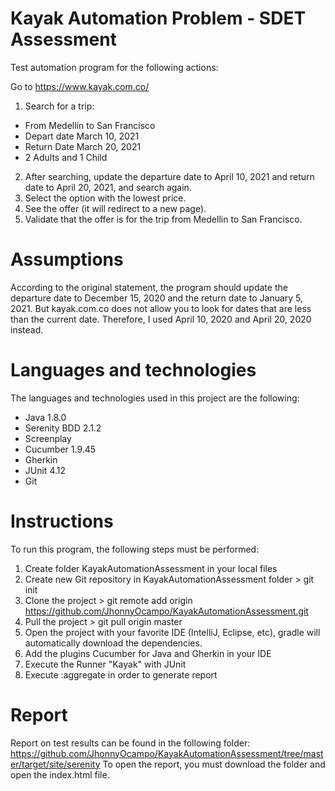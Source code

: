 # Kayak Automation Problem - SDET Assessment

Test automation program for the following actions:

Go to https://www.kayak.com.co/ 

1. Search for a trip:
  - From Medellín to San Francisco 
  - Depart date March 10, 2021 
  - Return Date March 20, 2021
  - 2 Adults and 1 Child
2. After searching, update the departure date to April 10, 2021 and return date to April 20, 2021, and search again.
3. Select the option with the lowest price.
4. See the offer (it will redirect to a new page).
5. Validate that the offer is for the trip from Medellin to San Francisco.

# Assumptions

According to the original statement, the program should update the departure date to December 15, 2020 and the return date to January 5, 2021. But kayak.com.co does not allow you to look for dates that are less than the current date. Therefore, I used April 10, 2020 and April 20, 2020 instead.

# Languages and technologies

The languages and technologies used in this project are the following:

- Java 1.8.0
- Serenity BDD 2.1.2
- Screenplay
- Cucumber 1.9.45
- Gherkin
- JUnit 4.12 
- Git

# Instructions

To run this program, the following steps must be performed:

1. Create folder KayakAutomationAssessment in your local files
2. Create new Git repository in KayakAutomationAssessment folder > git init
3. Clone the project > git remote add origin https://github.com/JhonnyOcampo/KayakAutomationAssessment.git
4. Pull the project > git pull origin master
5. Open the project with your favorite IDE (IntelliJ, Eclipse, etc), gradle will automatically download the dependencies.
6. Add the plugins Cucumber for Java and Gherkin in your IDE
7. Execute the Runner "Kayak" with JUnit
8. Execute :aggregate in order to generate report


# Report

Report on test results can be found in the following folder: https://github.com/JhonnyOcampo/KayakAutomationAssessment/tree/master/target/site/serenity
To open the report, you must download the folder and open the index.html file.
